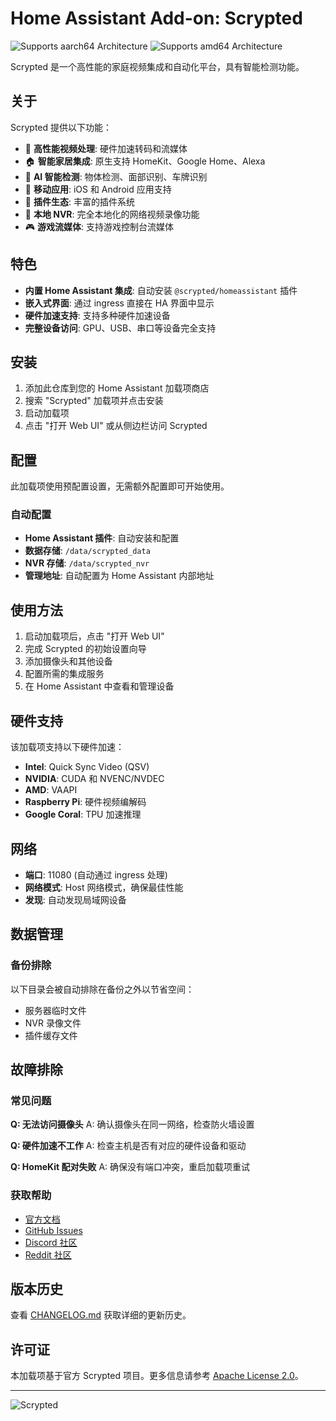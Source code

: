 # Home Assistant Add-on: Scrypted

![Supports aarch64 Architecture][aarch64-shield]
![Supports amd64 Architecture][amd64-shield]

Scrypted 是一个高性能的家庭视频集成和自动化平台，具有智能检测功能。

## 关于

Scrypted 提供以下功能：

- 🎥 **高性能视频处理**: 硬件加速转码和流媒体
- 🏠 **智能家居集成**: 原生支持 HomeKit、Google Home、Alexa
- 🎯 **AI 智能检测**: 物体检测、面部识别、车牌识别
- 📱 **移动应用**: iOS 和 Android 应用支持
- 🔧 **插件生态**: 丰富的插件系统
- 💾 **本地 NVR**: 完全本地化的网络视频录像功能
- 🎮 **游戏流媒体**: 支持游戏控制台流媒体

## 特色

- **内置 Home Assistant 集成**: 自动安装 `@scrypted/homeassistant` 插件
- **嵌入式界面**: 通过 ingress 直接在 HA 界面中显示
- **硬件加速支持**: 支持多种硬件加速设备
- **完整设备访问**: GPU、USB、串口等设备完全支持

## 安装

1. 添加此仓库到您的 Home Assistant 加载项商店
2. 搜索 "Scrypted" 加载项并点击安装
3. 启动加载项
4. 点击 "打开 Web UI" 或从侧边栏访问 Scrypted

## 配置

此加载项使用预配置设置，无需额外配置即可开始使用。

### 自动配置

- **Home Assistant 插件**: 自动安装和配置
- **数据存储**: `/data/scrypted_data`
- **NVR 存储**: `/data/scrypted_nvr` 
- **管理地址**: 自动配置为 Home Assistant 内部地址

## 使用方法

1. 启动加载项后，点击 "打开 Web UI"
2. 完成 Scrypted 的初始设置向导
3. 添加摄像头和其他设备
4. 配置所需的集成服务
5. 在 Home Assistant 中查看和管理设备

## 硬件支持

该加载项支持以下硬件加速：

- **Intel**: Quick Sync Video (QSV)
- **NVIDIA**: CUDA 和 NVENC/NVDEC
- **AMD**: VAAPI
- **Raspberry Pi**: 硬件视频编解码
- **Google Coral**: TPU 加速推理

## 网络

- **端口**: 11080 (自动通过 ingress 处理)
- **网络模式**: Host 网络模式，确保最佳性能
- **发现**: 自动发现局域网设备

## 数据管理

### 备份排除

以下目录会被自动排除在备份之外以节省空间：
- 服务器临时文件
- NVR 录像文件  
- 插件缓存文件

## 故障排除

### 常见问题

**Q: 无法访问摄像头**
A: 确认摄像头在同一网络，检查防火墙设置

**Q: 硬件加速不工作**
A: 检查主机是否有对应的硬件设备和驱动

**Q: HomeKit 配对失败**
A: 确保没有端口冲突，重启加载项重试

### 获取帮助

- [官方文档](https://docs.scrypted.app)
- [GitHub Issues](https://github.com/koush/scrypted/issues)
- [Discord 社区](https://discord.gg/DcFzmBHYGq)
- [Reddit 社区](https://reddit.com/r/scrypted)

## 版本历史

查看 [CHANGELOG.md](CHANGELOG.md) 获取详细的更新历史。

## 许可证

本加载项基于官方 Scrypted 项目。更多信息请参考 [Apache License 2.0](https://github.com/koush/scrypted/blob/main/LICENSE)。

---

![Scrypted](https://docs.scrypted.app/img/logo.svg)

[aarch64-shield]: https://img.shields.io/badge/aarch64-yes-green.svg
[amd64-shield]: https://img.shields.io/badge/amd64-yes-green.svg